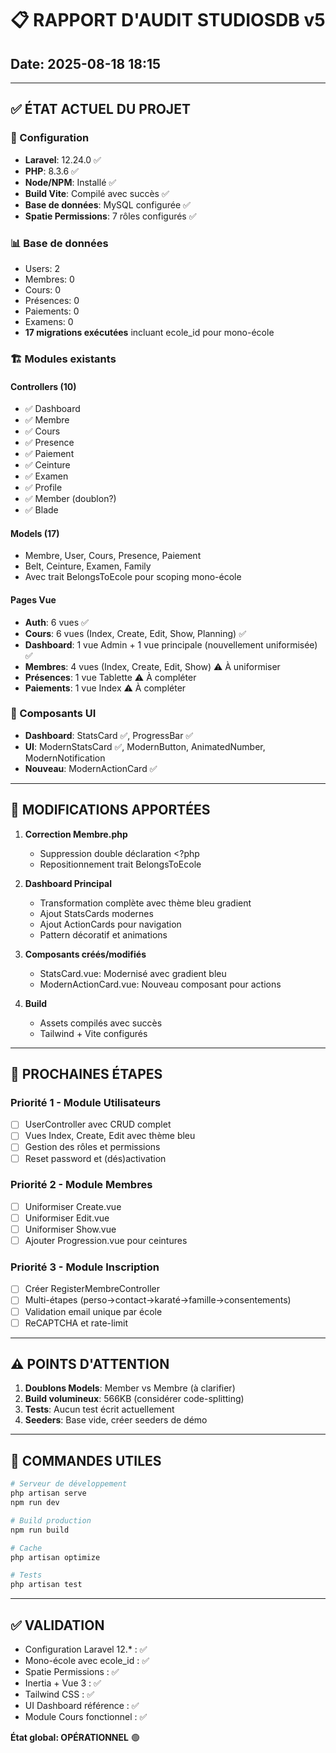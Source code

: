 # 📋 RAPPORT D'AUDIT STUDIOSDB v5
## Date: 2025-08-18 18:15

---

## ✅ ÉTAT ACTUEL DU PROJET

### 🎯 Configuration
- **Laravel**: 12.24.0 ✅
- **PHP**: 8.3.6 ✅
- **Node/NPM**: Installé ✅
- **Build Vite**: Compilé avec succès ✅
- **Base de données**: MySQL configurée ✅
- **Spatie Permissions**: 7 rôles configurés ✅

### 📊 Base de données
- Users: 2
- Membres: 0  
- Cours: 0
- Présences: 0
- Paiements: 0
- Examens: 0
- **17 migrations exécutées** incluant ecole_id pour mono-école

### 🏗️ Modules existants

#### Controllers (10)
- ✅ Dashboard
- ✅ Membre  
- ✅ Cours
- ✅ Presence
- ✅ Paiement
- ✅ Ceinture
- ✅ Examen
- ✅ Profile
- ✅ Member (doublon?)
- ✅ Blade

#### Models (17)
- Membre, User, Cours, Presence, Paiement
- Belt, Ceinture, Examen, Family
- Avec trait BelongsToEcole pour scoping mono-école

#### Pages Vue
- **Auth**: 6 vues ✅
- **Cours**: 6 vues (Index, Create, Edit, Show, Planning) ✅
- **Dashboard**: 1 vue Admin + 1 vue principale (nouvellement uniformisée) ✅
- **Membres**: 4 vues (Index, Create, Edit, Show) ⚠️ À uniformiser
- **Présences**: 1 vue Tablette ⚠️ À compléter
- **Paiements**: 1 vue Index ⚠️ À compléter

### 🎨 Composants UI
- **Dashboard**: StatsCard ✅, ProgressBar ✅
- **UI**: ModernStatsCard ✅, ModernButton, AnimatedNumber, ModernNotification
- **Nouveau**: ModernActionCard ✅

---

## 🔄 MODIFICATIONS APPORTÉES

1. **Correction Membre.php**
   - Suppression double déclaration <?php
   - Repositionnement trait BelongsToEcole

2. **Dashboard Principal**
   - Transformation complète avec thème bleu gradient
   - Ajout StatsCards modernes
   - Ajout ActionCards pour navigation
   - Pattern décoratif et animations

3. **Composants créés/modifiés**
   - StatsCard.vue: Modernisé avec gradient bleu
   - ModernActionCard.vue: Nouveau composant pour actions

4. **Build**
   - Assets compilés avec succès
   - Tailwind + Vite configurés

---

## 📝 PROCHAINES ÉTAPES

### Priorité 1 - Module Utilisateurs
- [ ] UserController avec CRUD complet
- [ ] Vues Index, Create, Edit avec thème bleu
- [ ] Gestion des rôles et permissions
- [ ] Reset password et (dés)activation

### Priorité 2 - Module Membres  
- [ ] Uniformiser Create.vue
- [ ] Uniformiser Edit.vue  
- [ ] Uniformiser Show.vue
- [ ] Ajouter Progression.vue pour ceintures

### Priorité 3 - Module Inscription
- [ ] Créer RegisterMembreController
- [ ] Multi-étapes (perso→contact→karaté→famille→consentements)
- [ ] Validation email unique par école
- [ ] ReCAPTCHA et rate-limit

---

## ⚠️ POINTS D'ATTENTION

1. **Doublons Models**: Member vs Membre (à clarifier)
2. **Build volumineux**: 566KB (considérer code-splitting)
3. **Tests**: Aucun test écrit actuellement
4. **Seeders**: Base vide, créer seeders de démo

---

## 🚀 COMMANDES UTILES

```bash
# Serveur de développement
php artisan serve
npm run dev

# Build production
npm run build

# Cache
php artisan optimize

# Tests
php artisan test
```

---

## ✅ VALIDATION

- Configuration Laravel 12.* : ✅
- Mono-école avec ecole_id : ✅
- Spatie Permissions : ✅
- Inertia + Vue 3 : ✅
- Tailwind CSS : ✅
- UI Dashboard référence : ✅
- Module Cours fonctionnel : ✅

**État global: OPÉRATIONNEL** 🟢
